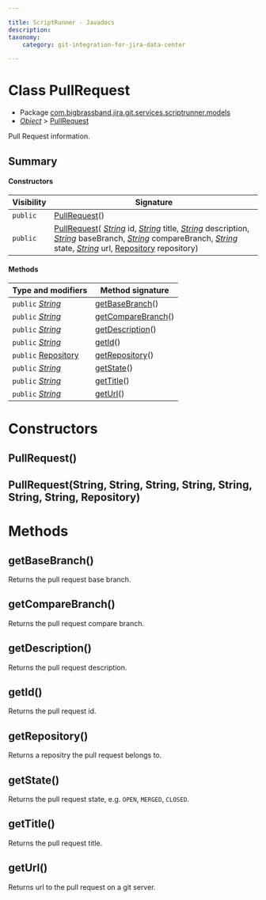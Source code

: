 ```yaml
---

title: ScriptRunner - Javadocs
description:
taxonomy:
    category: git-integration-for-jira-data-center

---
```


# Class PullRequest

* Package [com.bigbrassband.jira.git.services.scriptrunner.models](#)
*  *[Object](https://docs.oracle.com/javase/8/docs/api/java/lang/Object.html)*  \> [PullRequest](#)

Pull Request information.


## Summary
#### Constructors
| Visibility | Signature |
| --- | --- |
| `public` | [PullRequest](#pullrequest)() |
| `public` | [PullRequest](#pullrequeststring-string-string-string-string-string-string-repository)( *[String](https://docs.oracle.com/javase/8/docs/api/java/lang/String.html)*  id,  *[String](https://docs.oracle.com/javase/8/docs/api/java/lang/String.html)*  title,  *[String](https://docs.oracle.com/javase/8/docs/api/java/lang/String.html)*  description,  *[String](https://docs.oracle.com/javase/8/docs/api/java/lang/String.html)*  baseBranch,  *[String](https://docs.oracle.com/javase/8/docs/api/java/lang/String.html)*  compareBranch,  *[String](https://docs.oracle.com/javase/8/docs/api/java/lang/String.html)*  state,  *[String](https://docs.oracle.com/javase/8/docs/api/java/lang/String.html)*  url, [Repository](/git-integration-for-jira-data-center/scriptrunner-javadoc-git-rest-publicmodels-Repository-gij-self-managed) repository) |

#### Methods
| Type and modifiers | Method signature |
| --- | --- |
| `public`  *[String](https://docs.oracle.com/javase/8/docs/api/java/lang/String.html)*  | [getBaseBranch](#getbasebranch)() |
| `public`  *[String](https://docs.oracle.com/javase/8/docs/api/java/lang/String.html)*  | [getCompareBranch](#getcomparebranch)() |
| `public`  *[String](https://docs.oracle.com/javase/8/docs/api/java/lang/String.html)*  | [getDescription](#getdescription)() |
| `public`  *[String](https://docs.oracle.com/javase/8/docs/api/java/lang/String.html)*  | [getId](#getid)() |
| `public` [Repository](../../../rest/publicmodels/Repository.html.md) | [getRepository](#getrepository)() |
| `public`  *[String](https://docs.oracle.com/javase/8/docs/api/java/lang/String.html)*  | [getState](#getstate)() |
| `public`  *[String](https://docs.oracle.com/javase/8/docs/api/java/lang/String.html)*  | [getTitle](#gettitle)() |
| `public`  *[String](https://docs.oracle.com/javase/8/docs/api/java/lang/String.html)*  | [getUrl](#geturl)() |



# Constructors
## PullRequest()




## PullRequest(String, String, String, String, String, String, String, Repository)





# Methods
## getBaseBranch()
Returns the pull request base branch.



## getCompareBranch()
Returns the pull request compare branch.



## getDescription()
Returns the pull request description.



## getId()
Returns the pull request id.



## getRepository()
Returns a repositry the pull request belongs to.



## getState()
Returns the pull request state, e.g. `OPEN`, `MERGED`, `CLOSED`.



## getTitle()
Returns the pull request title.



## getUrl()
Returns url to the pull request on a git server.




